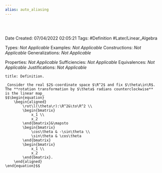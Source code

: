 ```yaml
---
alias: auto_aliasing
---
```


<br />
<br />

Date Created: 07/04/2022 02:05:21
Tags: #Definition #Later/Linear_Algebra 

Types: _Not Applicable_
Examples: _Not Applicable_
Constructions: _Not Applicable_
Generalizations: _Not Applicable_

Properties: _Not Applicable_
Sufficiencies: _Not Applicable_
Equivalences: _Not Applicable_
Justifications: _Not Applicable_

``` ad-Definition
title: Definition.

_Consider the real $2$-coordinate space $\R^2$ and fix $\theta\in\R$. The **rotation transformation by $\theta$ radians counterclockwise** is the linear map_
$$\begin{equation}
    \begin{aligned}
        \rot\l(\theta\r):\R^2&\to\R^2 \\
        \begin{bmatrix}
            x_1 \\
            x_2
        \end{bmatrix}&\mapsto
        \begin{bmatrix}
            \cos\theta & -\sin\theta \\
            \sin\theta & \cos\theta
        \end{bmatrix}
        \begin{bmatrix}
            x_1 \\
            x_2
        \end{bmatrix}.
    \end{aligned}
\end{equation}$$

```
